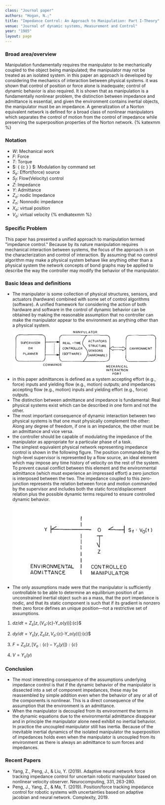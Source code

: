 ```yaml
---
class: "Journal paper"
authors: "Hogan, N.;"
title: "Impedance Control: An Approach to Manipulation: Part I-Theory"
venue: "Journal of dynamic systems, Measurement and Control"
year: "1985"
layout: page
---
```


### Broad area/overview
Manipulation fundamentally requires the manipulator to be mechanically coupled to the object being manipulated; the manipulator may not be treated as an isolated system. in this paper an approach is developed by considering the mechanics of interaction between physical systems. it was shown that control of position or force alone is inadequate; control of dynamic behavior is also required. It is shown that as manipulation is a fundamentally nonlinear problem, the distinction between impedance and admittance is essential, and given the environment contains inertial objects, the manipulator must be an impedance. A generalization of a Norton equivalent network is defined for a broad class of nonlinear manipulators which separates the control of motion from the control of impedance while preserving the superposition properties of the Norton network.
{% katexmm %}
### Notation
* $W$: Mechanical work
* $F$: Force
* $T$: Torque
* $: { {c } } $: Modulation by command set
* $S_e$: Effort(force) source
* $S_f$: Flow(Velocity) control
* $Z$: Impedance
* $Y$: Admittance
* $Z_o$: nodic Impedance
* $Z_n$: Nonnodic impedance
* $X_o$: virtual position
* $V_o$: virtual velocity
{% endkatexmm %}

### Specific Problem
This paper has presented a unified approach to manipulation termed "impedance control." Because by its nature manipulation requires mechanical interaction between systems, the focus of the approach is on the characterization and control of interaction. By assuming that no control algorithm may make a physical system behave like anything other than a physical system the network concepts of bond graphs may be applied to describe the way the controller may modify the behavior of the manipulator.

### Basic Ideas and definitions
* The manipulator is some collection of physical structures, sensors, and actuators (hardware) combined with some set of control algorithms (software). A unified framework for considering the action of both hardware and software in the control of dynamic behavior can be obtained by making the reasonable assumption that no controller can make the manipulator appear to the environment as anything other than a physical system.
 ![](/assets/img/Capture_1.png)
*  in this paper admittances is defined as a system accepting effort (e.g., force) inputs and yielding flow (e.g., motion) outputs; and impedances accepting flow (e.g., motion) inputs and yielding effort (e.g., force) outputs.
* The distinction between admittance and impedance is fundamental: Real physical systems exist which can be described in one form and not the other.
* The most important consequence of dynamic interaction between two physical systems is that one must physically complement the other: Along any degree of freedom, if one is an impedance, the other must be an admittance and vice versa.
* the controller should be capable of modulating the impedance of the manipulator as appropriate for a particular phase of a task.
* The simplest equivalent physical network representing impedance control is shown in the following figure. The position commanded by the high-level supervisor is represented by a flow source, an ideal element which may impose any time history of velocity on the rest of the system. To prevent causal conflict between this element and the environmental admittance (which must experience an impressed effort) a zero junction is interposed between the two. The impedance coupled to this zero-junction represents the relation between force and motion commanded by the supervisor and includes both the static force/displacement relation plus the possible dynamic terms required to ensure controlled dynamic behavior.
![](/assets/img/Capture_2.png)
* The only assumptions made were that the manipulator is sufficiently controllable to be able to determine an equilibrium position of an unconstrained inertial object such as a mass, that the port impedance is nodic, and that its static component is such that if its gradient is nonzero then zero force defines an unique position—not a restrictive set of assumptions.

 1. $dz/dt=Z_s[z,(V_o:$\{c\}-Y_o(y))]:\{c\}$

 1. $dy/dt=Y_s[y,Z_o(z,V_o:$\{c}-Y_o(y))]:\{c\}$

 1. $F=Z_o(z,[V_o:\{c\}-Y_o(y)]):\{c\}$

 1. $V=Y_o(y)$

### Conclusion
* The most interesting consequence of the assumptions underlying impedance control is that if the dynamic behavior of the manipulator is dissected into a set of component impedances, these may be reassembled by simple addition even when the behavior of any or all of the components is nonlinear. This is a direct consequence of the assumption that the environment is an admittance.
* When the manipulator is decoupled from its environment the terms in the dynamic equations due to the environmental admittance disappear and in principle the manipulator alone need exhibit no inertial behavior. In practice the uncoupled manipulator still has inertia. Because of the inevitable inertial dynamics of the isolated manipulator the superposition of impedances holds even when the manipulator is uncoupled from its environment as there is always an admittance to sum forces and impedances.
### Recent Papers
* Yang, Z., Peng, J., & Liu, Y. (2019). Adaptive neural network force tracking impedance control for uncertain robotic manipulator based on nonlinear velocity observer. Neurocomputing, 331, 263-280.
* Peng, J., Yang, Z., & Ma, T. (2019). Position/force tracking impedance control for robotic systems with uncertainties based on adaptive jacobian and neural network. Complexity, 2019.
